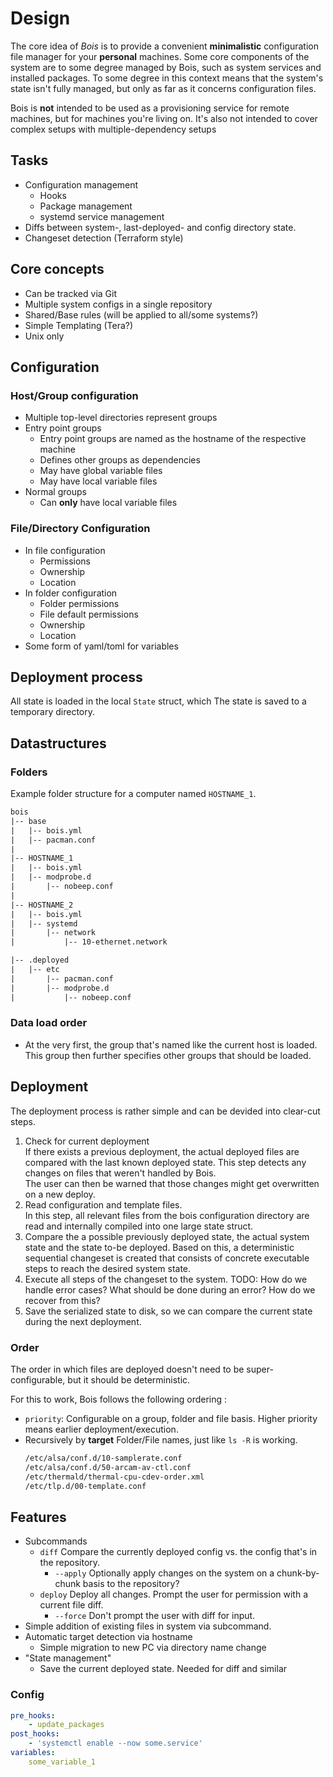 # Design

The core idea of _Bois_ is to provide a convenient **minimalistic** configuration file manager for your **personal** machines.
Some core components of the system are to some degree managed by Bois, such as system services and installed packages.
To some degree in this context means that the system's state isn't fully managed, but only as far as it concerns configuration files.

Bois is **not** intended to be used as a provisioning service for remote machines, but for machines you're living on. It's also not intended to cover complex setups with multiple-dependency setups

## Tasks

- Configuration management
  - Hooks
  - Package management
  - systemd service management
- Diffs between system-, last-deployed- and config directory state.
- Changeset detection (Terraform style)

## Core concepts

- Can be tracked via Git
- Multiple system configs in a single repository
- Shared/Base rules (will be applied to all/some systems?)
- Simple Templating (Tera?)
- Unix only

## Configuration

### Host/Group configuration

- Multiple top-level directories represent groups
- Entry point groups
  - Entry point groups are named as the hostname of the respective machine
  - Defines other groups as dependencies
  - May have global variable files
  - May have local variable files
- Normal groups
  - Can **only** have local variable files

### File/Directory Configuration

- In file configuration
  - Permissions
  - Ownership
  - Location
- In folder configuration
  - Folder permissions
  - File default permissions
  - Ownership
  - Location
- Some form of yaml/toml for variables

## Deployment process

All state is loaded in the local `State` struct, which
The state is saved to a temporary directory.

## Datastructures

### Folders

Example folder structure for a computer named `HOSTNAME_1`.

```txt
bois
|-- base
|   |-- bois.yml
|   |-- pacman.conf
|
|-- HOSTNAME_1
|   |-- bois.yml
|   |-- modprobe.d
|       |-- nobeep.conf
|
|-- HOSTNAME_2
|   |-- bois.yml
|   |-- systemd
|       |-- network
|           |-- 10-ethernet.network

|-- .deployed
|   |-- etc
|       |-- pacman.conf
|       |-- modprobe.d
|           |-- nobeep.conf
```

### Data load order

- At the very first, the group that's named like the current host is loaded.
  This group then further specifies other groups that should be loaded.


## Deployment

The deployment process is rather simple and can be devided into clear-cut steps.

1. Check for current deployment \
   If there exists a previous deployment, the actual deployed files are compared with the last known deployed state.
   This step detects any changes on files that weren't handled by Bois. \
   The user can then be warned that those changes might get overwritten on a new deploy.
1. Read configuration and template files. \
   In this step, all relevant files from the bois configuration directory are read and internally compiled into one large state struct.
1. Compare the a possible previously deployed state, the actual system state and the state to-be deployed.
   Based on this, a deterministic sequential changeset is created that consists of concrete executable steps to reach the desired system state.
1. Execute all steps of the changeset to the system.
   TODO: How do we handle error cases? What should be done during an error?
         How do we recover from this?
1. Save the serialized state to disk, so we can compare the current state during the next deployment.

### Order

The order in which files are deployed doesn't need to be super-configurable, but it should be deterministic.

For this to work, Bois follows the following ordering :

- `priority`: Configurable on a group, folder and file basis. Higher priority means earlier deployment/execution.
- Recursively by **target** Folder/File names, just like `ls -R` is working.
  ```txt
  /etc/alsa/conf.d/10-samplerate.conf
  /etc/alsa/conf.d/50-arcam-av-ctl.conf
  /etc/thermald/thermal-cpu-cdev-order.xml
  /etc/tlp.d/00-template.conf
  ```

## Features

- Subcommands
  - `diff` Compare the currently deployed config vs. the config that's in the repository.
    - `--apply` Optionally apply changes on the system on a chunk-by-chunk basis to the repository?
  - `deploy` Deploy all changes. Prompt the user for permission with a current file diff.
    - `--force` Don't prompt the user with diff for input.
- Simple addition of existing files in system via subcommand.
- Automatic target detection via hostname
  - Simple migration to new PC via directory name change
- "State management"
  - Save the current deployed state.
    Needed for diff and similar

### Config

```yaml
pre_hooks:
    - update_packages
post_hooks:
    - 'systemctl enable --now some.service'
variables:
    some_variable_1
```
